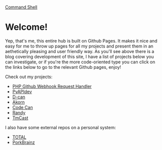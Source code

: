 [Command Shell](https://cmdshell.uk/grav/en)

# Welcome!

<div class="github-card" data-user="AnonyMouse-Box"></div>

<div class="badge-base LI-profile-badge" data-locale="en_US" data-size="large" data-theme="dark" data-type="VERTICAL" data-vanity="keith-clayton" data-version="v1"></div>
              
              

Yep, that's me, this entire hub is built on Github Pages. It makes it nice and easy for me to throw up pages for all my projects and present them in an aethetically pleasing and user friendly way. As you'll see above there is a blog covering development of this site, I have a list of projects below you can investigate, or if you're the more code-oriented type you can click on the links below to go to the relevant Github pages, enjoy!


Check out my projects:
* [PHP Github Webhook Request Handler](https://gist.github.com/AnonyMouse-Box/3f217cc8b1507ba6efcea336a037131a)
* [PyAPIdev](https://github.cmdshell.uk/pyAPIdev)
* [D-can](https://github.cmdshell.uk/D-can)
* [Akorn](https://github.cmdshell.uk/akorn)
* [Code Can](https://github.cmdshell.uk/code-can)
* [Randy](https://github.cmdshell.uk/randy)
* [TmCast](https://github.cmdshell.uk/tmcast)

I also have some external repos on a personal system:
* [TOTAL](https://downbox.co.uk/gitlab/AnonyMouse/total)
* [PorkBrainz](https://downbox.co.uk/gitlab/AnonyMouse/porkbrainz)

<script src="//cdn.jsdelivr.net/github-cards/latest/widget.js"></script>
<script type="text/javascript" src="https://platform.linkedin.com/badges/js/profile.js" async defer></script>
